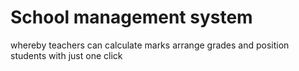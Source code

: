 # School management system
whereby teachers can calculate marks arrange grades and position students with just one click
